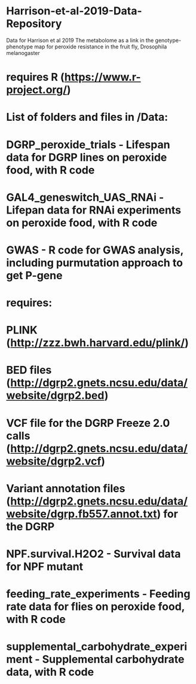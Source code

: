 # Harrison-et-al-2019-Data-Repository
Data for Harrison et al 2019 The metabolome as a link in the genotype-phenotype map for peroxide resistance in the fruit fly, Drosophila melanogaster

# requires R (https://www.r-project.org/)

# List of folders and files in /Data:
# 
# DGRP_peroxide_trials - Lifespan data for DGRP lines on peroxide food, with R code
# GAL4_geneswitch_UAS_RNAi - Lifepan data for RNAi experiments on peroxide food, with R code
# GWAS - R code for GWAS analysis, including purmutation approach to get P-gene
# requires: 
#   PLINK (http://zzz.bwh.harvard.edu/plink/)
#   BED files (http://dgrp2.gnets.ncsu.edu/data/website/dgrp2.bed)
#   VCF file for the DGRP Freeze 2.0 calls (http://dgrp2.gnets.ncsu.edu/data/website/dgrp2.vcf)
#   Variant annotation files (http://dgrp2.gnets.ncsu.edu/data/website/dgrp.fb557.annot.txt) for the DGRP 
# NPF.survival.H2O2 - Survival data for NPF mutant
# feeding_rate_experiments - Feeding rate data for flies on peroxide food, with R code
# supplemental_carbohydrate_experiment - Supplemental carbohydrate data, with R code
